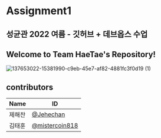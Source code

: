 # Assignment1

## 성균관 2022 여름 - 깃허브 + 데브옵스 수업

## Welcome to Team HaeTae's Repository!

![137653022-15381990-c9eb-45e7-af82-4881fc3f0d19 (1)](https://user-images.githubusercontent.com/5396174/172204919-9ffb3993-1670-492e-a739-2efc25f9e8c3.gif)

## contributors

| Name | ID |
| ---- | -- |
| 제해찬 | [@Jehechan](https://github.com/Jehechan) |
| 김태훈 | [@mistercoin818](https://github.com/mistercoin818) |
